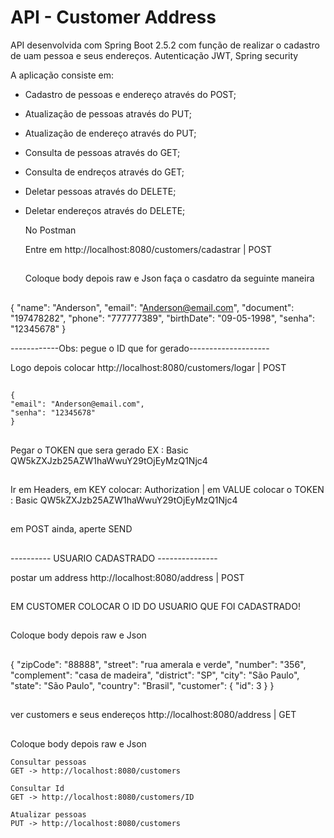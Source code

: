 # API - Customer Address

API desenvolvida com Spring Boot 2.5.2 com função de realizar o cadastro de uam pessoa e seus endereços. Autenticação JWT, Spring security

A aplicação consiste em:
- Cadastro de pessoas e endereço através do POST;
- Atualização de pessoas através do PUT;
- Atualização de endereço através do PUT;
- Consulta de  pessoas através do GET;
- Consulta de endreços através do GET;
- Deletar pessoas através do DELETE;
- Deletar endereços através do DELETE;

   No Postman
   
   Entre em http://localhost:8080/customers/cadastrar | POST
   ##
   Coloque body depois raw e Json
   faça o casdatro da seguinte maneira
   ##
{
    "name": "Anderson",
    "email": "Anderson@email.com",
    "document": "197478282",
    "phone": "777777389",
    "birthDate": "09-05-1998",
    "senha": "12345678"
}

------------Obs: pegue o ID que for gerado--------------------

Logo depois colocar http://localhost:8080/customers/logar | POST
 ##
    {
	"email": "Anderson@email.com",
	"senha": "12345678"
    }
 ##
Pegar o TOKEN que sera gerado EX : Basic QW5kZXJzb25AZW1haWwuY29tOjEyMzQ1Njc4
 ##
Ir em Headers, em KEY colocar: Authorization | em VALUE colocar o TOKEN : Basic QW5kZXJzb25AZW1haWwuY29tOjEyMzQ1Njc4
 ##
em POST ainda, aperte SEND
 ##
---------- USUARIO CADASTRADO ---------------

postar um address http://localhost:8080/address | POST
 ##
EM CUSTOMER COLOCAR O ID DO USUARIO QUE FOI CADASTRADO!
##
Coloque body depois raw e Json
 ##
{
    "zipCode": "88888",
    "street": "rua amerala e verde",
    "number": "356",
    "complement": "casa de madeira",
    "district": "SP",
    "city": "São Paulo",
    "state": "São Paulo",
    "country": "Brasil",
    "customer": { "id": 3 }
}
 ##
ver customers e seus endereços http://localhost:8080/address | GET
 ##
Coloque body depois raw e Json

    Consultar pessoas
    GET -> http://localhost:8080/customers

    Consultar Id
    GET -> http://localhost:8080/customers/ID
 
    Atualizar pessoas
    PUT -> http://localhost:8080/customers

